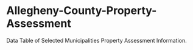 # Allegheny-County-Property-Assessment
Data Table of Selected Municipalities Property Assessment Information. 
